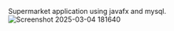 Supermarket application using javafx and mysql.
![Screenshot 2025-03-04 181640](https://github.com/user-attachments/assets/90347eed-e0af-4d2a-bf45-6a879b843366)
